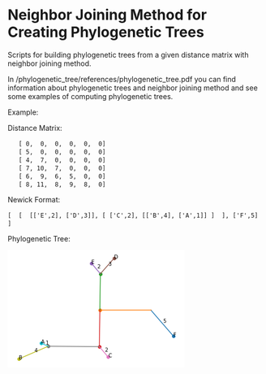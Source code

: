 Neighbor Joining Method for Creating Phylogenetic Trees
==============================

Scripts for building phylogenetic trees from a given distance matrix with neighbor joining method.

In /phylogenetic_tree/references/phylogenetic_tree.pdf you can find information about phylogenetic trees and neighbor joining method and see some examples of computing phylogenetic trees.


Example:

Distance Matrix:
 
       [ 0,  0,  0,  0,  0,  0]
       [ 5,  0,  0,  0,  0,  0]
       [ 4,  7,  0,  0,  0,  0]
       [ 7, 10,  7,  0,  0,  0]
       [ 6,  9,  6,  5,  0,  0]
       [ 8, 11,  8,  9,  8,  0]

Newick Format:

	[  [  [['E',2], ['D',3]], [ ['C',2], [['B',4], ['A',1]] ]  ], ['F',5]  ]

Phylogenetic Tree:

![alt text](https://github.com/Alirezafathian/phylogenetic_tree/blob/master/fig/sample_res.png)
 
	
